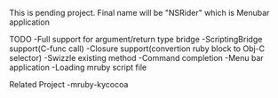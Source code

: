 This is pending project.
Final name will be "NSRider" which is Menubar application

TODO
-Full support for argument/return type bridge
-ScriptingBridge support(C-func call)
-Closure support(convertion ruby block to Obj-C selector)
-Swizzle existing method
-Command completion
-Menu bar application
-Loading mruby script file

Related Project
-mruby-kycocoa

